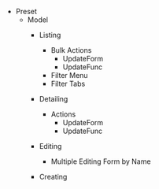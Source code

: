 - Preset
    - Model
        - Listing
            - Bulk Actions
                - UpdateForm
                - UpdateFunc
            - Filter Menu
            - Filter Tabs
        - Detailing
            - Actions
                - UpdateForm
                - UpdateFunc
            
        - Editing
            - Multiple Editing Form by Name
        - Creating

